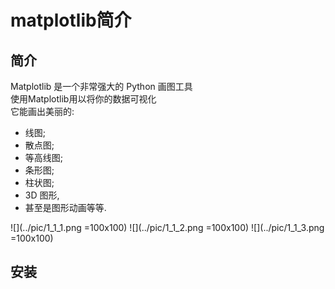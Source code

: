 # matplotlib简介
## 简介
>
Matplotlib 是一个非常强大的 Python 画图工具  
使用Matplotlib用以将你的数据可视化  
它能画出美丽的: 
 * 线图;  
 * 散点图;  
 * 等高线图;  
 * 条形图;  
 * 柱状图;    
 * 3D 图形,   
 * 甚至是图形动画等等.  
>
![](../pic/1_1_1.png =100x100)
![](../pic/1_1_2.png =100x100)
![](../pic/1_1_3.png =100x100)
## 安装

